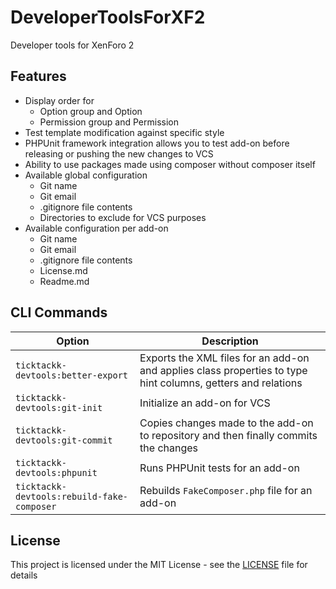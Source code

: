 # DeveloperToolsForXF2
Developer tools for XenForo 2
 
## Features
- Display order for
  - Option group and Option
  - Permission group and Permission
- Test template modification against specific style
- PHPUnit framework integration allows you to test add-on before releasing or pushing the new changes to VCS
- Ability to use packages made using composer without composer itself
- Available global configuration
  - Git name
  - Git email
  - .gitignore file contents
  - Directories to exclude for VCS purposes 
- Available configuration per add-on
  - Git name
  - Git email
  - .gitignore file contents
  - License.md
  - Readme.md

## CLI Commands

| Option | Description |
| ------ | ----------- |
| `ticktackk-devtools:better-export` | Exports the XML files for an add-on and applies class properties to type hint columns, getters and relations |
| `ticktackk-devtools:git-init` | Initialize an add-on for VCS |
| `ticktackk-devtools:git-commit` | Copies changes made to the add-on to repository and then finally commits the changes |
| `ticktackk-devtools:phpunit` | Runs PHPUnit tests for an add-on |
| `ticktackk-devtools:rebuild-fake-composer` | Rebuilds `FakeComposer.php` file for an add-on |
 
## License
This project is licensed under the MIT License - see the [LICENSE](LICENSE.md) file for details